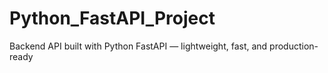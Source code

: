 # Python_FastAPI_Project
Backend API built with Python FastAPI — lightweight, fast, and production-ready

